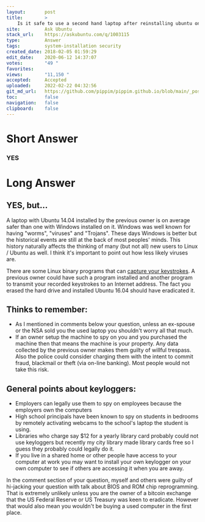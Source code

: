 ```yaml
---
layout:       post
title:        >
    Is it safe to use a second hand laptop after reinstalling ubuntu on it
site:         Ask Ubuntu
stack_url:    https://askubuntu.com/q/1003115
type:         Answer
tags:         system-installation security
created_date: 2018-02-05 01:59:29
edit_date:    2020-06-12 14:37:07
votes:        "49 "
favorites:    
views:        "11,150 "
accepted:     Accepted
uploaded:     2022-02-22 04:32:56
git_md_url:   https://github.com/pippim/pippim.github.io/blob/main/_posts/2018/2018-02-05-Is-it-safe-to-use-a-second-hand-laptop-after-reinstalling-ubuntu-on-it.md
toc:          false
navigation:   false
clipboard:    false
---
```


# Short Answer

### YES

# Long Answer

## YES, but...

A laptop with Ubuntu 14.04 installed by the previous owner is on average safer than one with Windows installed on it. Windows was well known for having "worms", "viruses" and "Trojans". These days Windows is better but the historical events are still at the back of most peoples' minds. This history naturally affects the thinking of many (but not all) new users to Linux / Ubuntu as well. I think it's important to point out how less likely viruses are.

There are some Linux binary programs that can [capture your keystrokes][1]. A previous owner could have such a program installed and another program to transmit your recorded keystrokes to an Internet address. The fact you erased the hard drive and installed Ubuntu 16.04 should have eradicated it.

## Thinks to remember:

- As I mentioned in comments below your question, unless an ex-spouse or the NSA sold you the used laptop you shouldn't worry all that much.
- If an owner setup the machine to spy on you and you purchased the machine then that means the machine is your property. Any data collected by the previous owner makes them guilty of willful trespass. Also the police could consider charging them with the intent to commit fraud, blackmail or theft (via on-line banking). Most people would not take this risk.

## General points about keyloggers:

- Employers can legally use them to spy on employees because the employers own the computers
- High school principals have been known to spy on students in bedrooms by remotely activating webcams to the school's laptop the student is using.
- Libraries who charge say $12 for a yearly library card probably could not use keyloggers but recently my city library made library cards free so I guess they probably could legally do it.
- If you live in a shared home or other people have access to your computer at work you may want to install your own keylogger on your own computer to see if others are accessing it when you are away.

In the comment section of your question, myself and others were guilty of hi-jacking your question with talk about BIOS and ROM chip reprogramming. That is extremely unlikely unless you are the owner of a bitcoin exchange that the US Federal Reserve or US Treasury was keen to eradicate. However that would also mean you wouldn't be buying a used computer in the first place.


  [1]: https://github.com/kernc/logkeys
